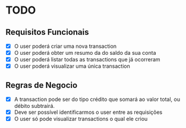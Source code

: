 # TODO

## Requisitos Funcionais

- [x] O user poderá criar uma nova transaction
- [x] O user poderá obter um resumo da do saldo da sua conta
- [x] O user poderá listar todas as transactions que já ocorreram
- [x] O user poderá visualizar uma única transaction

## Regras de Negocio

- [x] A transaction pode ser do tipo crédito que somará ao valor total, ou débito subtrairá.
- [x] Deve ser possível identificarmos o user entre as requisições
- [x] O user só pode visualizar transactions o qual ele criou
